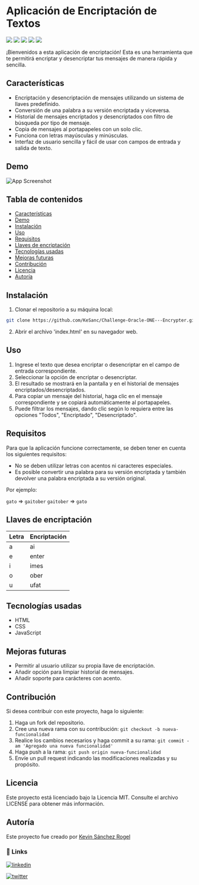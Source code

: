 
# Aplicación de Encriptación de Textos
![](https://img.shields.io/github/stars/KeSanc/Challenge-Oracle-ONE---Encrypter) ![](https://img.shields.io/github/forks/KeSanc/Challenge-Oracle-ONE---Encrypter) ![](https://img.shields.io/github/tag/KeSanc/Challenge-Oracle-ONE---Encrypter) ![](https://img.shields.io/github/release/KeSanc/Challenge-Oracle-ONE---Encrypter) ![](https://img.shields.io/github/issues/KeSanc/Challenge-Oracle-ONE---Encrypter)

¡Bienvenidos a esta aplicación de encriptación! Esta es una herramienta que te permitirá encriptar y desencriptar tus mensajes de manera rápida y sencilla.

## Características

- Encriptación y desencriptación de mensajes utilizando un sistema de llaves predefinido.
- Conversión de una palabra a su versión encriptada y viceversa.
- Historial de mensajes encriptados y desencriptados con filtro de búsqueda por tipo de mensaje.
- Copia de mensajes al portapapeles con un solo clic.
- Funciona con letras mayúsculas y minúsculas.
- Interfaz de usuario sencilla y fácil de usar con campos de entrada y salida de texto.

## Demo
![App Screenshot](https://media.licdn.com/dms/image/D4E22AQHPf7ilt0zwBg/feedshare-shrink_2048_1536/0/1682105672474?e=1684972800&v=beta&t=B-3auGtaaEN2LqflrYKkr2DtEZjG64t_nQBYY2OpAiU)


## Tabla de contenidos
- [Características](#características)
- [Demo](#demo)
- [Instalación](#instalación)
- [Uso](#uso)
- [Requisitos](#requisitos)
- [Llaves de encriptación](#llaves-de-encriptación)
- [Tecnologías usadas](#tecnologías-usadas)
- [Mejoras futuras](#mejoras-futuras)
- [Contribución](#contribución)
- [Licencia](#licencia)
- [Autoría](#autoría)

## Instalación

1. Clonar el repositorio a su máquina local:

```sh
git clone https://github.com/KeSanc/Challenge-Oracle-ONE---Encrypter.git
```
2. Abrir el archivo 'index.html' en su navegador web.

## Uso

1. Ingrese el texto que desea encriptar o desencriptar en el campo de entrada correspondiente.
2. Seleccionar la opción de encriptar o desencriptar.
4. El resultado se mostrará en la pantalla y en el historial de mensajes encriptados/desencriptados.
5. Para copiar un mensaje del historial, haga clic en el mensaje correspondiente y se copiará automáticamente al portapapeles.
6. Puede filtrar los mensajes, dando clic según lo requiera entre las opciones "Todos", "Encriptado", "Desencriptado".

## Requisitos
Para que la aplicación funcione correctamente, se deben tener en cuenta los siguientes requisitos:
- No se deben utilizar letras con acentos ni caracteres especiales.
- Es posible convertir una palabra para su versión encriptada y también devolver una palabra encriptada a su versión original.

Por ejemplo:

`gato` => `gaitober`
`gaitober` => `gato`

## Llaves de encriptación

| Letra | Encriptación |
| ------ | ------ |
| a | ai |
| e | enter |
| i | imes |
| o | ober |
| u | ufat |


## Tecnologías usadas

- HTML
- CSS
- JavaScript

## Mejoras futuras
- Permitir al usuario utilizar su propia llave de encriptación.
- Añadir opción para limpiar historial de mensajes.
- Añadir soporte para carácteres con acento.

## Contribución

Si desea contribuir con este proyecto, haga lo siguiente:

1. Haga un fork del repositorio.
2. Cree una nueva rama con su contribución: `git checkout -b nueva-funcionalidad`
3. Realice los cambios necesarios y haga commit a su rama: `git commit -am 'Agregado una nueva funcionalidad'`
4. Haga push a la rama: `git push origin nueva-funcionalidad`
5. Envíe un pull request indicando las modificaciones realizadas y su propósito.

## Licencia

Este proyecto está licenciado bajo la Licencia MIT. Consulte el archivo LICENSE para obtener más información.

## Autoría

Este proyecto fue creado por [Kevin Sánchez Rogel](https://github.com/KeSanc)

### 🔗 Links
[![linkedin](https://img.shields.io/badge/linkedin-0A66C2?style=for-the-badge&logo=linkedin&logoColor=white)](https://www.linkedin.com/in/kesanc/)

[![twitter](https://img.shields.io/badge/twitter-1DA1F2?style=for-the-badge&logo=twitter&logoColor=white)](https://twitter.com/Damrog99)

